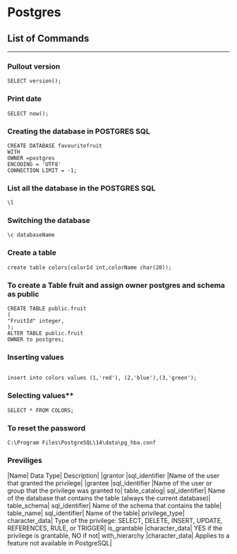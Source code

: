 
# Postgres

## List of Commands
***
### **Pullout version**
```
SELECT version();
```
### **Print date**
```
SELECT now();
```
### Creating the database in POSTGRES SQL
```
CREATE DATABASE favouritefruit
WITH 
OWNER =postgres
ENCODING = 'UTF8'
CONNECTION LIMIT = -1;

```
### List all the database in the POSTGRES SQL
```
\l
```
### Switching the database
```
\c databaseName
```
### Create a table 
```
create table colors(colorId int,colorName char(20));
```
### To create a Table fruit and assign owner postgres and schema as public
```
CREATE TABLE public.fruit
(
"FruitId" integer,
);
ALTER TABLE public.fruit
OWNER to postgres;
```
### **Inserting values**
```

insert into colors values (1,'red'), (2,'blue'),(3,'green');
```
### Selecting values**
```
SELECT * FROM COLORS;
```
### To reset the password
```
C:\Program Files\PostgreSQL\14\data\pg_hba.conf
```

### Previliges

|Name|	Data Type|	Description|
|grantor	|sql_identifier	|Name of the user that granted the privilege|
|grantee	|sql_identifier	|Name of the user or group that the privilege was granted to|
table_catalog|	sql_identifier|	Name of the database that contains the table (always the current database)|
table_schema|	sql_identifier|	Name of the schema that contains the table|
table_name|	sql_identifier|	Name of the table|
privilege_type|	character_data|	Type of the privilege: SELECT, DELETE, INSERT, UPDATE, REFERENCES, RULE, or TRIGGER|
is_grantable	|character_data|	YES if the privilege is grantable, NO if not|
with_hierarchy	|character_data|	Applies to a feature not available in PostgreSQL|